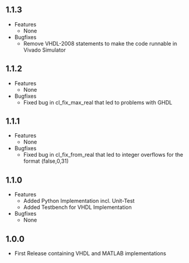 ## 1.1.3

* Features
  * None
* Bugfixes
  * Remove VHDL-2008 statements to make the code runnable in Vivado Simulator

## 1.1.2

* Features
  * None
* Bugfixes
  * Fixed bug in cl\_fix\_max\_real that led to problems with GHDL

## 1.1.1

* Features
  * None
* Bugfixes
  * Fixed bug in cl\_fix\_from\_real that led to integer overflows for the format (false,0,31)

## 1.1.0

* Features
  * Added Python Implementation incl. Unit-Test
  * Added Testbench for VHDL Implementation
* Bugfixes
  * None

## 1.0.0

* First Release containing VHDL and MATLAB implementations